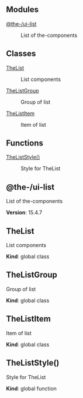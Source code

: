 <!--- Code generated by @the-/script-doc. DO NOT EDIT. -->

## Modules

<dl>
<dt><a href="#module_@the-/ui-list">@the-/ui-list</a></dt>
<dd><p>List of the-components</p>
</dd>
</dl>

## Classes

<dl>
<dt><a href="#TheList">TheList</a></dt>
<dd><p>List components</p>
</dd>
<dt><a href="#TheListGroup">TheListGroup</a></dt>
<dd><p>Group of list</p>
</dd>
<dt><a href="#TheListItem">TheListItem</a></dt>
<dd><p>Item of list</p>
</dd>
</dl>

## Functions

<dl>
<dt><a href="#TheListStyle">TheListStyle()</a></dt>
<dd><p>Style for TheList</p>
</dd>
</dl>

<a name="module_@the-/ui-list"></a>

## @the-/ui-list
List of the-components

**Version**: 15.4.7  
<a name="TheList"></a>

## TheList
List components

**Kind**: global class  
<a name="TheListGroup"></a>

## TheListGroup
Group of list

**Kind**: global class  
<a name="TheListItem"></a>

## TheListItem
Item of list

**Kind**: global class  
<a name="TheListStyle"></a>

## TheListStyle()
Style for TheList

**Kind**: global function  

